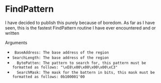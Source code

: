 # FindPattern
I have decided to publish this purely because of boredom. As far as I have seen, this is the fastest FindPattern routine I have ever encountered and or written

Arguments
* ` BaseAddress: The base address of the region`
* `SearchLength: The base address of the region`
* `  BytePatten: The pattern to search for, this pattern must be formatted as follows: "\xE8\x00\x00\x00\x00\xC3"`
* `  SearchMask: The mask for the battern in bits, this mask must be formatted as follows: 0b100001'00`
